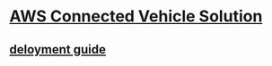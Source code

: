 # [AWS Connected Vehicle Solution](https://aws.amazon.com/solutions/aws-connected-vehicle-solution)

## [deloyment guide](https://docs.aws.amazon.com/zh_cn/solutions/latest/connected-vehicle-solution/welcome.html)